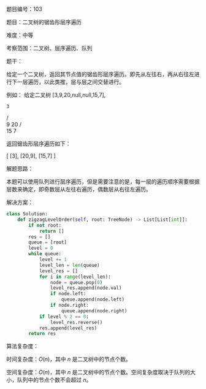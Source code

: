 题目编号：103

题目：二叉树的锯齿形层序遍历

难度：中等

考察范围：二叉树、层序遍历、队列

题干：

给定一个二叉树，返回其节点值的锯齿形层序遍历。即先从左往右，再从右往左进行下一层遍历，以此类推，层与层之间交替进行。

例如：
给定二叉树 [3,9,20,null,null,15,7],

    3
   / \
  9  20
    /  \
   15   7

返回锯齿形层序遍历如下：

[
  [3],
  [20,9],
  [15,7]
]

解题思路：

本题可以使用队列进行层序遍历，但是需要注意的是，每一层的遍历顺序需要根据层数来确定，即奇数层从左往右遍历，偶数层从右往左遍历。

解决方案：

```python
class Solution:
    def zigzagLevelOrder(self, root: TreeNode) -> List[List[int]]:
        if not root:
            return []
        res = []
        queue = [root]
        level = 0
        while queue:
            level += 1
            level_len = len(queue)
            level_res = []
            for i in range(level_len):
                node = queue.pop(0)
                level_res.append(node.val)
                if node.left:
                    queue.append(node.left)
                if node.right:
                    queue.append(node.right)
            if level % 2 == 0:
                level_res.reverse()
            res.append(level_res)
        return res
```

算法复杂度：

时间复杂度：$O(n)$，其中 $n$ 是二叉树中的节点个数。

空间复杂度：$O(n)$，其中 $n$ 是二叉树中的节点个数。空间复杂度取决于队列的大小，队列中的节点个数不会超过 $n$。